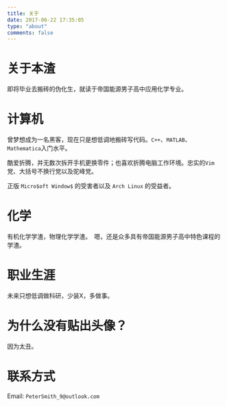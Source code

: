 ```yaml
---
title: 关于
date: 2017-06-22 17:35:05
type: "about"
comments: false
---
```


# 关于本渣
即将毕业去搬砖的伪化生，就读于帝国能源男子高中应用化学专业。

# 计算机
曾梦想成为一名黑客，现在只是想低调地搬砖写代码。`C++`、`MATLAB`、`Mathematica`入门水平。

酷爱折腾，并无数次拆开手机更换零件；也喜欢折腾电脑工作环境。忠实的`Vim`党、大括号不换行党以及驼峰党。

正版 `Micro$oft Window$` 的受害者以及 `Arch Linux` 的受益者。

# 化学
有机化学学渣，物理化学学渣。　嗯，还是众多具有帝国能源男子高中特色课程的学渣。

# 职业生涯
未来只想低调做科研，少装X，多做事。

# 为什么没有贴出头像？
因为太丑。

# 联系方式
Email: `PeterSmith_9@outlook.com`